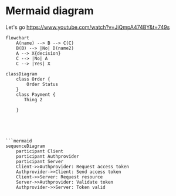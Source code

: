# Mermaid diagram

Let's go https://www.youtube.com/watch?v=JiQmpA474BY&t=749s

```mermaid
flowchart
    A(name) --> B --> C(C)
    B(B) --> |No| D(name2)
    A --> X{decision}
    C --> |No| A
    C --> |Yes| X

```
```mermaid
classDiagram
    class Order {
        Order Status
    }
    class Payment {
       Thing 2 

    }





```mermaid
sequenceDiagram
    participant Client
    participant Authprovider
    participant Server
    Client->>Authprovider: Request access token
    Authprovider->>Client: Send access token
    Client->>Server: Request resource
    Server->>Authprovider: Validate token
    Authprovider->>Server: Token valid
    
```
